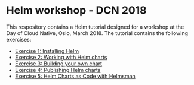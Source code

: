 # Helm workshop - DCN 2018

This respository contains a Helm tutorial designed for a workshop at the Day of Cloud Native, Oslo, March 2018.
The tutorial contains the following exercises:

- [Exercise 1: Installing Helm](exercise1.md)
- [Exercise 2: Working with Helm charts](exercise2.md)
- [Exercise 3: Building your own chart](exercise3.md)
- [Exercise 4: Publishing Helm charts](exercise4.md)
- [Exercise 5: Helm Charts as Code with Helmsman](exercise5.md)
